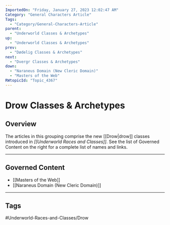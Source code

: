 ```yaml
---
ImportedOn: "Friday, January 27, 2023 12:02:47 AM"
Category: "General Characters Article"
Tags:
  - "Category/General-Characters-Article"
parent:
  - "Underworld Classes & Archetypes"
up:
  - "Underworld Classes & Archetypes"
prev:
  - "Dødelig Classes & Archetypes"
next:
  - "Dvergr Classes & Archetypes"
down:
  - "Naraneus Domain (New Cleric Domain)"
  - "Masters of the Web"
RWtopicId: "Topic_4367"
---
```

# Drow Classes & Archetypes
## Overview
The articles in this grouping comprise the new [[Drow|drow]] classes introduced in *[[Underworld Races and Classes]]*. See the list of Governed Content on the right for a complete list of names and links.

---
## Governed Content
- [[Masters of the Web]]
- [[Naraneus Domain (New Cleric Domain)]]


---
## Tags
#Underworld-Races-and-Classes/Drow

